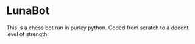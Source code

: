 # LunaBot

This is a chess bot run in purley python. Coded from scratch to a decent level of strength. 
